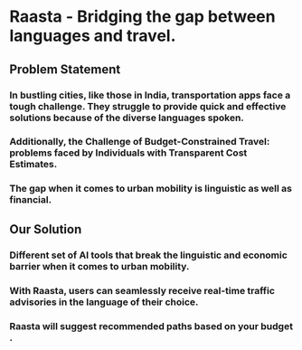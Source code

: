 # Raasta - Bridging the gap between languages and travel.

## Problem Statement
### In bustling cities, like those in India, transportation apps face a tough challenge. They struggle to provide quick and effective solutions because of the diverse languages spoken.
### Additionally, the Challenge of Budget-Constrained Travel: problems faced by Individuals with Transparent Cost Estimates. 
### The gap when it comes to urban mobility is linguistic as well as financial.

## Our Solution
### Different set of AI tools that break the linguistic and economic barrier when it comes to urban mobility.
### With Raasta, users can seamlessly receive real-time traffic advisories in the language of their choice. 
### Raasta will suggest recommended paths based on your budget .







 

